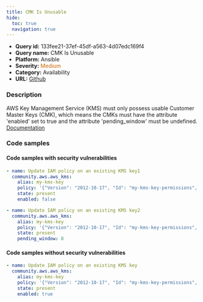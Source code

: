 ```yaml
---
title: CMK Is Unusable
hide:
  toc: true
  navigation: true
---
```


<style>
  .highlight .hll {
    background-color: #ff171742;
  }
  .md-content {
    max-width: 1100px;
    margin: 0 auto;
  }
</style>

-   **Query id:** 133fee21-37ef-45df-a563-4d07edc169f4
-   **Query name:** CMK Is Unusable
-   **Platform:** Ansible
-   **Severity:** <span style="color:#C60">Medium</span>
-   **Category:** Availability
-   **URL:** [Github](https://github.com/Checkmarx/kics/tree/master/assets/queries/ansible/aws/cmk_is_unusable)

### Description
AWS Key Management Service (KMS) must only possess usable Customer Master Keys (CMK), which means the CMKs must have the attribute 'enabled' set to true and the attribute 'pending_window' must be undefined.<br>
[Documentation](https://docs.ansible.com/ansible/latest/collections/community/aws/aws_kms_module.html#parameter-enabled)

### Code samples
#### Code samples with security vulnerabilities
```yaml title="Positive test num. 1 - yaml file" hl_lines="6"
- name: Update IAM policy on an existing KMS key1
  community.aws.aws_kms:
    alias: my-kms-key
    policy: '{"Version": "2012-10-17", "Id": "my-kms-key-permissions", "Statement": [ { <SOME STATEMENT> } ]}'
    state: present
    enabled: false

```
```yaml title="Positive test num. 2 - yaml file" hl_lines="6"
- name: Update IAM policy on an existing KMS key2
  community.aws.aws_kms:
    alias: my-kms-key
    policy: '{"Version": "2012-10-17", "Id": "my-kms-key-permissions", "Statement": [ { <SOME STATEMENT> } ]}'
    state: present
    pending_window: 8

```


#### Code samples without security vulnerabilities
```yaml title="Negative test num. 1 - yaml file"
- name: Update IAM policy on an existing KMS key
  community.aws.aws_kms:
    alias: my-kms-key
    policy: '{"Version": "2012-10-17", "Id": "my-kms-key-permissions", "Statement": [ { <SOME STATEMENT> } ]}'
    state: present
    enabled: true

```
